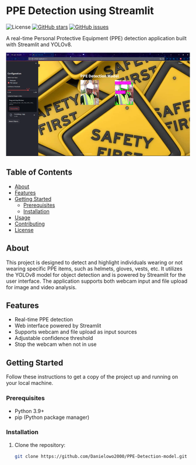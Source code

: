# PPE Detection using Streamlit

![License](https://img.shields.io/badge/license-MIT-blue.svg)
[![GitHub stars](https://img.shields.io/github/stars/YourUsername/YourRepository.svg)](https://github.com/Danielowo2000/YourRepository/stargazers)
[![GitHub issues](https://img.shields.io/github/issues/YourUsername/YourRepository.svg)](https://github.com/Danielowo2000/YourRepository/issues)

A real-time Personal Protective Equipment (PPE) detection application built with Streamlit and YOLOv8.

![Project Demo](./Picture1.png)

## Table of Contents

- [About](#about)
- [Features](#features)
- [Getting Started](#getting-started)
  - [Prerequisites](#prerequisites)
  - [Installation](#installation)
- [Usage](#usage)
- [Contributing](#contributing)
- [License](#license)

## About

This project is designed to detect and highlight individuals wearing or not wearing specific PPE items, such as helmets, gloves, vests, etc. It utilizes the YOLOv8 model for object detection and is powered by Streamlit for the user interface. The application supports both webcam input and file upload for image and video analysis.

## Features

- Real-time PPE detection
- Web interface powered by Streamlit
- Supports webcam and file upload as input sources
- Adjustable confidence threshold
- Stop the webcam when not in use

## Getting Started

Follow these instructions to get a copy of the project up and running on your local machine.

### Prerequisites

- Python 3.9+
- pip (Python package manager)

### Installation

1. Clone the repository:

   ```sh
   git clone https://github.com/Danielowo2000/PPE-Detection-model.git
